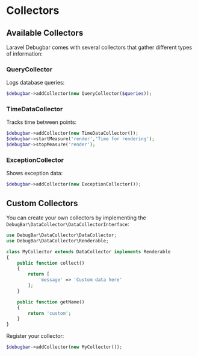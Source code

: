 # Collectors

## Available Collectors

Laravel Debugbar comes with several collectors that gather different types of information:

### QueryCollector
Logs database queries:
```php
$debugbar->addCollector(new QueryCollector($queries));
```

### TimeDataCollector
Tracks time between points:
```php
$debugbar->addCollector(new TimeDataCollector());
$debugbar->startMeasure('render','Time for rendering');
$debugbar->stopMeasure('render');
```

### ExceptionCollector
Shows exception data:
```php
$debugbar->addCollector(new ExceptionCollector());
```

## Custom Collectors

You can create your own collectors by implementing the `DebugBar\DataCollector\DataCollectorInterface`:

```php
use DebugBar\DataCollector\DataCollector;
use DebugBar\DataCollector\Renderable;

class MyCollector extends DataCollector implements Renderable
{
    public function collect()
    {
        return [
            'message' => 'Custom data here'
        ];
    }

    public function getName()
    {
        return 'custom';
    }
}
```

Register your collector:

```php
$debugbar->addCollector(new MyCollector());
```